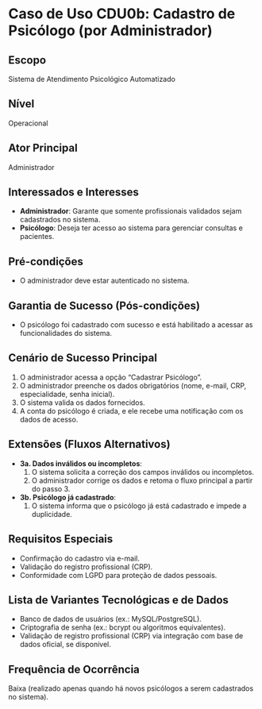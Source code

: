 # Caso de Uso CDU0b: Cadastro de Psicólogo (por Administrador)

## Escopo
Sistema de Atendimento Psicológico Automatizado

## Nível
Operacional

## Ator Principal
Administrador

## Interessados e Interesses
- **Administrador**: Garante que somente profissionais validados sejam cadastrados no sistema.
- **Psicólogo**: Deseja ter acesso ao sistema para gerenciar consultas e pacientes.

## Pré-condições
- O administrador deve estar autenticado no sistema.

## Garantia de Sucesso (Pós-condições)
- O psicólogo foi cadastrado com sucesso e está habilitado a acessar as funcionalidades do sistema.

## Cenário de Sucesso Principal
1. O administrador acessa a opção “Cadastrar Psicólogo”.
2. O administrador preenche os dados obrigatórios (nome, e-mail, CRP, especialidade, senha inicial).
3. O sistema valida os dados fornecidos.
4. A conta do psicólogo é criada, e ele recebe uma notificação com os dados de acesso.

## Extensões (Fluxos Alternativos)
- **3a. Dados inválidos ou incompletos**:
  1. O sistema solicita a correção dos campos inválidos ou incompletos.
  2. O administrador corrige os dados e retoma o fluxo principal a partir do passo 3.
- **3b. Psicólogo já cadastrado**:
  1. O sistema informa que o psicólogo já está cadastrado e impede a duplicidade.

## Requisitos Especiais
- Confirmação do cadastro via e-mail.
- Validação do registro profissional (CRP).
- Conformidade com LGPD para proteção de dados pessoais.

## Lista de Variantes Tecnológicas e de Dados
- Banco de dados de usuários (ex.: MySQL/PostgreSQL).
- Criptografia de senha (ex.: bcrypt ou algoritmos equivalentes).
- Validação de registro profissional (CRP) via integração com base de dados oficial, se disponível.

## Frequência de Ocorrência
Baixa (realizado apenas quando há novos psicólogos a serem cadastrados no sistema).